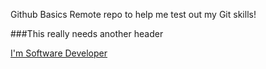 Github Basics
Remote repo to help me test out my Git skills!

###This really needs another header

[I'm Software Developer](http://www.samamediaseller.com)
